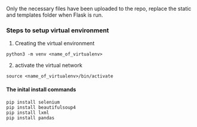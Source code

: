 Only the necessary files have been uploaded to the repo, replace the static and templates folder when Flask is run.


### Steps to setup virtual environment

1. Creating the virtual environment
```
python3 -m venv <name_of_virtualenv>
```
2. activate the virtual network
```
source <name_of_virtualenv>/bin/activate
```


#### The inital install commands

```
pip install selenium
pip install beautifulsoup4
pip install lxml
pip install pandas
```
